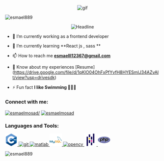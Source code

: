 <div align=center>
          <img alt="gif" align="center" src="https://github.com/ahmedtarek26/ahmedtarek26/blob/main/NUX_Octodex.gif" width=300 height=300/>
    </div>

<div align=center>
          <p align="left"> <img src="https://komarev.com/ghpvc/?username=esmael889&label=Profile%20views&color=0e75b6&style=flat" alt="esmael889" /> </p>
        <img src="https://readme-typing-svg.herokuapp.com?color=%236FDA44&size=32&center=true&vCenter=true&width=600&height=50&lines=Hi+there+I'm+Esmael+Mosad+%F0%9F%91%8B;Computer+Science+Student;Front+End+developer;" alt="Headline" />
    </div>

- 🔭 I’m currently working as a frontend developer

- 🌱 I’m currently learning **React js , sass **

- 📫 How to reach me **esmaelll12367@gmail.com**

- 📄 Know about my experiences [Resume] (https://drive.google.com/file/d/1qKlO04OhFxPfYvfH8HYESmIJ34AZvAIt/view?usp=drivesdk)

- ⚡ Fun fact **I like Swimming 🏊‍♀️😁**

<h3 align="left">Connect with me:</h3>
<p align="left">

<a href="https://www.linkedin.com/in/esmael-mosaad-758a28247/" target="blank"><img align="center" src="https://raw.githubusercontent.com/rahuldkjain/github-profile-readme-generator/master/src/images/icons/Social/linked-in-alt.svg" alt="esmaelmosad/" height="30" width="40" /></a>
<a href="https://twitter.com/esmaelll12367?t=TCeQXZVbpA-mj-YnBOZkXA&s=35" target="blank"><img align="center" src="https://raw.githubusercontent.com/rahuldkjain/github-profile-readme-generator/master/src/images/icons/Social/twitter.svg" alt="esmaelmosad" height="30" width="40" /></a>
</p>

<h3 align="left">Languages and Tools:</h3>
<p align="left">  


<a href="https://www.w3schools.com/cpp/" target="_blank" rel="noreferrer"> <img src="https://raw.githubusercontent.com/devicons/devicon/master/icons/cplusplus/cplusplus-original.svg" alt="cplusplus" width="40" height="40"/> </a> 
          <a href="https://git-scm.com/" target="_blank" rel="noreferrer"> <img src="https://www.vectorlogo.zone/logos/git-scm/git-scm-icon.svg" alt="git" width="40" height="40"/> </a>
          <a href="https://www.mathworks.com/" target="_blank" rel="noreferrer"> <img src="https://upload.wikimedia.org/wikipedia/commons/2/21/Matlab_Logo.png" alt="matlab" width="40" height="40"/> </a>
          <a href="https://www.mysql.com/" target="_blank" rel="noreferrer"> <img src="https://raw.githubusercontent.com/devicons/devicon/master/icons/mysql/mysql-original-wordmark.svg" alt="mysql" width="40" height="40"/> </a>
          <a href="https://opencv.org/" target="_blank" rel="noreferrer"> <img src="https://www.vectorlogo.zone/logos/opencv/opencv-icon.svg" alt="opencv" width="40" height="40"/> </a>
          <a href="https://pandas.pydata.org/" target="_blank" rel="noreferrer"> <img src="https://raw.githubusercontent.com/devicons/devicon/2ae2a900d2f041da66e950e4d48052658d850630/icons/pandas/pandas-original.svg" alt="pandas" width="40" height="40"/> </a> 
          <a href="https://www.php.net" target="_blank" rel="noreferrer"> <img src="https://raw.githubusercontent.com/devicons/devicon/master/icons/php/php-original.svg" alt="php" width="40" height="40"/> </a> 

<p><img align="left" src="https://github-readme-stats.vercel.app/api/top-langs?username=esmael889&show_icons=true&locale=en&layout=compact" alt="esmael889" /></p>

